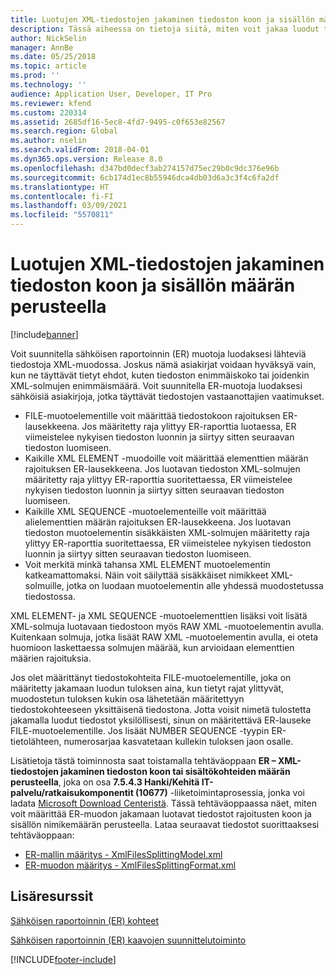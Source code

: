 ```yaml
---
title: Luotujen XML-tiedostojen jakaminen tiedoston koon ja sisällön määrän perusteella
description: Tässä aiheessa on tietoja siitä, miten voit jakaa luodut tiedostot koon ja sisältönimikemäärän mukaan.
author: NickSelin
manager: AnnBe
ms.date: 05/25/2018
ms.topic: article
ms.prod: ''
ms.technology: ''
audience: Application User, Developer, IT Pro
ms.reviewer: kfend
ms.custom: 220314
ms.assetid: 2685df16-5ec8-4fd7-9495-c0f653e82567
ms.search.region: Global
ms.author: nselin
ms.search.validFrom: 2018-04-01
ms.dyn365.ops.version: Release 8.0
ms.openlocfilehash: d347bd0decf3ab274157d75ec29b0c9dc376e96b
ms.sourcegitcommit: 6cb174d1ec8b55946dca4db03d6a3c3f4c6fa2df
ms.translationtype: HT
ms.contentlocale: fi-FI
ms.lasthandoff: 03/09/2021
ms.locfileid: "5570811"
---
```

# <a name="split-generated-xml-files-based-on-file-size-and-content-quantity"></a>Luotujen XML-tiedostojen jakaminen tiedoston koon ja sisällön määrän perusteella

[!include[banner](../includes/banner.md)]

Voit suunnitella sähköisen raportoinnin (ER) muotoja luodaksesi lähteviä tiedostoja XML-muodossa. Joskus nämä asiakirjat voidaan hyväksyä vain, kun ne täyttävät tietyt ehdot, kuten tiedoston enimmäiskoko tai joidenkin XML-solmujen enimmäismäärä. Voit suunnitella ER-muotoja luodaksesi sähköisiä asiakirjoja, jotka täyttävät tiedostojen vastaanottajien vaatimukset.

- FILE-muotoelementille voit määrittää tiedostokoon rajoituksen ER-lausekkeena. Jos määritetty raja ylittyy ER-raporttia luotaessa, ER viimeistelee nykyisen tiedoston luonnin ja siirtyy sitten seuraavan tiedoston luomiseen.
- Kaikille XML ELEMENT -muodoille voit määrittää elementtien määrän rajoituksen ER-lausekkeena. Jos luotavan tiedoston XML-solmujen määritetty raja ylittyy ER-raporttia suoritettaessa, ER viimeistelee nykyisen tiedoston luonnin ja siirtyy sitten seuraavan tiedoston luomiseen.
- Kaikille XML SEQUENCE -muotoelementeille voit määrittää alielementtien määrän rajoituksen ER-lausekkeena. Jos luotavan tiedoston muotoelementin sisäkkäisten XML-solmujen määritetty raja ylittyy ER-raporttia suoritettaessa, ER viimeistelee nykyisen tiedoston luonnin ja siirtyy sitten seuraavan tiedoston luomiseen.
- Voit merkitä minkä tahansa XML ELEMENT muotoelementin katkeamattomaksi. Näin voit säilyttää sisäkkäiset nimikkeet XML-solmuille, jotka on luodaan muotoelementin alle yhdessä muodostetussa tiedostossa.

XML ELEMENT- ja XML SEQUENCE -muotoelementtien lisäksi voit lisätä XML-solmuja luotavaan tiedostoon myös RAW XML -muotoelementin avulla. Kuitenkaan solmuja, jotka lisäät RAW XML -muotoelementin avulla, ei oteta huomioon laskettaessa solmujen määrää, kun arvioidaan elementtien määrien rajoituksia.

Jos olet määrittänyt tiedostokohteita FILE-muotoelementille, joka on määritetty jakamaan luodun tuloksen aina, kun tietyt rajat ylittyvät, muodostetun tuloksen kukin osa lähetetään määritettyyn tiedostokohteeseen yksittäisenä tiedostona. Jotta voisit nimetä tulostetta jakamalla luodut tiedostot yksilöllisesti, sinun on määritettävä ER-lauseke FILE-muotoelementille. Jos lisäät NUMBER SEQUENCE -tyypin ER-tietolähteen, numerosarjaa kasvatetaan kullekin tuloksen jaon osalle.

Lisätietoja tästä toiminnosta saat toistamalla tehtäväoppaan **ER – XML-tiedostojen jakaminen tiedoston koon tai sisältökohteiden määrän perusteella**, joka on osa **7.5.4.3 Hanki/Kehitä IT-palvelu/ratkaisukomponentit (10677)** -liiketoimintaprosessia, jonka voi ladata [Microsoft Download Centeristä](https://go.microsoft.com/fwlink/?linkid=874684). Tässä tehtäväoppaassa näet, miten voit määrittää ER-muodon jakamaan luotavat tiedostot rajoitusten koon ja sisällön nimikemäärän perusteella. Lataa seuraavat tiedostot suorittaaksesi tehtäväoppaan:

- [ER-mallin määritys - XmlFilesSplittingModel.xml](https://go.microsoft.com/fwlink/?linkid=874111)
- [ER-muodon määritys - XmlFilesSplittingFormat.xml](https://go.microsoft.com/fwlink/?linkid=874111)

## <a name="additional-resources"></a>Lisäresurssit
[Sähköisen raportoinnin (ER) kohteet](electronic-reporting-destinations.md)

[Sähköisen raportoinnin (ER) kaavojen suunnittelutoiminto](general-electronic-reporting-formula-designer.md)


[!INCLUDE[footer-include](../../../includes/footer-banner.md)]